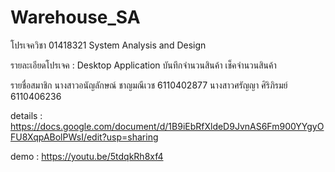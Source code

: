 # Warehouse_SA
โปรเจควิชา 01418321 System Analysis and Design

รายละเอียดโปรเจค : Desktop Application บันทึกจำนวนสินค้า เช็คจำนวนสินค้า

รายชื่อสมาชิก นางสาวอนัญลักษณ์ ชาญมณีเวช 6110402877 นางสาวศรัญญา ศิริภิรมย์ 6110406236

details : https://docs.google.com/document/d/1B9iEbRfXldeD9JvnAS6Fm900YYgyOFU8XqpABolPWsI/edit?usp=sharing

demo : https://youtu.be/5tdqkRh8xf4
